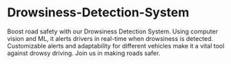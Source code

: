 # Drowsiness-Detection-System
Boost road safety with our Drowsiness Detection System. Using computer vision and ML, it alerts drivers in real-time when drowsiness is detected. Customizable alerts and adaptability for different vehicles make it a vital tool against drowsy driving. Join us in making roads safer.
